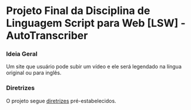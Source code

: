 # Projeto Final da Disciplina de Linguagem Script para Web [LSW] - AutoTranscriber

### Ideia Geral

Um site que usuário pode subir um vídeo e ele será legendado na língua original ou para inglês.

### Diretrizes

O projeto segue [diretrizes](DIRETRIZES.md) pré-estabelecidos.
